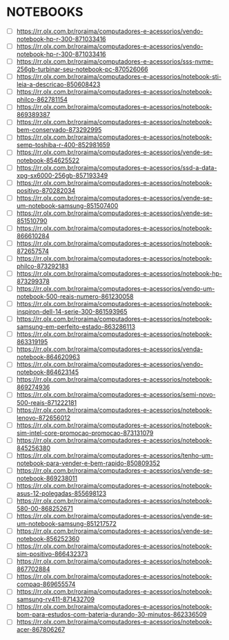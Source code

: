 # NOTEBOOKS
 - [ ] https://rr.olx.com.br/roraima/computadores-e-acessorios/vendo-notebook-hp-r-300-871033416
 - [ ] https://rr.olx.com.br/roraima/computadores-e-acessorios/vendo-notebook-hp-r-300-871033416
 - [ ] https://rr.olx.com.br/roraima/computadores-e-acessorios/sss-nvme-256gb-turbinar-seu-notebook-pc-870526066
 - [ ] https://rr.olx.com.br/roraima/computadores-e-acessorios/notebook-sti-leia-a-descricao-850608423
 - [ ] https://rr.olx.com.br/roraima/computadores-e-acessorios/notebook-philco-862781154
 - [ ] https://rr.olx.com.br/roraima/computadores-e-acessorios/notebook-869389387
 - [ ] https://rr.olx.com.br/roraima/computadores-e-acessorios/notebook-bem-conservado-873292995
 - [ ] https://rr.olx.com.br/roraima/computadores-e-acessorios/notebook-semp-toshiba-r-400-852981659
 - [ ] https://rr.olx.com.br/roraima/computadores-e-acessorios/vende-se-notebook-854625522
 - [ ] https://rr.olx.com.br/roraima/computadores-e-acessorios/ssd-a-data-xpg-sx6000-256gb-857193349
 - [ ] https://rr.olx.com.br/roraima/computadores-e-acessorios/notebook-positivo-870282034
 - [ ] https://rr.olx.com.br/roraima/computadores-e-acessorios/vende-se-um-notebook-samsung-851507400
 - [ ] https://rr.olx.com.br/roraima/computadores-e-acessorios/vende-se-851510790
 - [ ] https://rr.olx.com.br/roraima/computadores-e-acessorios/notebook-866610284
 - [ ] https://rr.olx.com.br/roraima/computadores-e-acessorios/notebook-872657574
 - [ ] https://rr.olx.com.br/roraima/computadores-e-acessorios/notebook-philco-873292183
 - [ ] https://rr.olx.com.br/roraima/computadores-e-acessorios/notebook-hp-873299378
 - [ ] https://rr.olx.com.br/roraima/computadores-e-acessorios/vendo-um-notebook-500-reais-numero-861230058
 - [ ] https://rr.olx.com.br/roraima/computadores-e-acessorios/notebook-inspiron-dell-14-serie-300-861593965
 - [ ] https://rr.olx.com.br/roraima/computadores-e-acessorios/notebook-samsung-em-perfeito-estado-863286113
 - [ ] https://rr.olx.com.br/roraima/computadores-e-acessorios/notebook-863319195
 - [ ] https://rr.olx.com.br/roraima/computadores-e-acessorios/venda-notebook-864620963
 - [ ] https://rr.olx.com.br/roraima/computadores-e-acessorios/vendo-notebook-864623145
 - [ ] https://rr.olx.com.br/roraima/computadores-e-acessorios/notebook-869274936
 - [ ] https://rr.olx.com.br/roraima/computadores-e-acessorios/semi-novo-500-reais-871222181
 - [ ] https://rr.olx.com.br/roraima/computadores-e-acessorios/notebook-lenovo-872656012
 - [ ] https://rr.olx.com.br/roraima/computadores-e-acessorios/notebook-sim-intel-core-promocao-promocao-873131079
 - [ ] https://rr.olx.com.br/roraima/computadores-e-acessorios/notebook-845256380
 - [ ] https://rr.olx.com.br/roraima/computadores-e-acessorios/tenho-um-notebook-para-vender-e-bem-rapido-850809352
 - [ ] https://rr.olx.com.br/roraima/computadores-e-acessorios/vende-se-notebook-869238011
 - [ ] https://rr.olx.com.br/roraima/computadores-e-acessorios/notebook-asus-12-polegadas-855698123
 - [ ] https://rr.olx.com.br/roraima/computadores-e-acessorios/notebook-580-00-868252671
 - [ ] https://rr.olx.com.br/roraima/computadores-e-acessorios/vende-se-um-notebook-samsung-851217572
 - [ ] https://rr.olx.com.br/roraima/computadores-e-acessorios/vende-se-notebook-856252360
 - [ ] https://rr.olx.com.br/roraima/computadores-e-acessorios/notebook-sim-positivo-866432373
 - [ ] https://rr.olx.com.br/roraima/computadores-e-acessorios/notebook-867702884
 - [ ] https://rr.olx.com.br/roraima/computadores-e-acessorios/notebook-compaq-869655574
 - [ ] https://rr.olx.com.br/roraima/computadores-e-acessorios/notebook-samsung-rv411-871432709
 - [ ] https://rr.olx.com.br/roraima/computadores-e-acessorios/notebook-bom-para-estudos-com-bateria-durando-30-minutos-862336509
 - [ ] https://rr.olx.com.br/roraima/computadores-e-acessorios/notebook-acer-867806267

